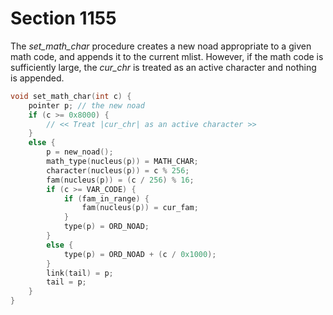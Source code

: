 # Section 1155

The *set_math_char* procedure creates a new noad appropriate to a given math code, and appends it to the current mlist.
However, if the math code is sufficiently large, the *cur_chr* is treated as an active character and nothing is appended.

```c math/math_lists.c
void set_math_char(int c) {
    pointer p; // the new noad
    if (c >= 0x8000) {
        // << Treat |cur_chr| as an active character >>
    }
    else {
        p = new_noad();
        math_type(nucleus(p)) = MATH_CHAR;
        character(nucleus(p)) = c % 256;
        fam(nucleus(p)) = (c / 256) % 16;
        if (c >= VAR_CODE) {
            if (fam_in_range) {
                fam(nucleus(p)) = cur_fam;
            }
            type(p) = ORD_NOAD;
        }
        else {
            type(p) = ORD_NOAD + (c / 0x1000);
        }
        link(tail) = p;
        tail = p;
    }
}
```

